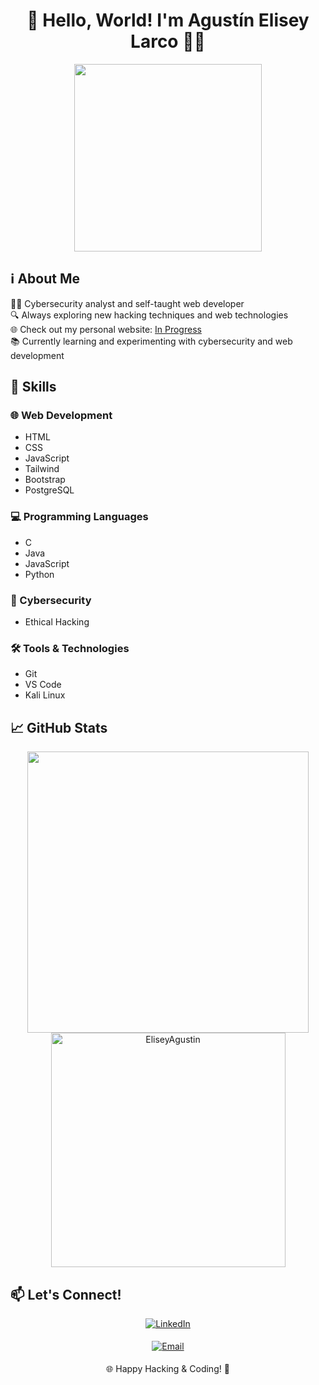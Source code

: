 <h1 align="center">🚀 Hello, World! I'm Agustín Elisey Larco 🕵️‍♂️</h1>

<p align="center">
  <img src="https://media.giphy.com/media/JIX9t2j0ZTN9S/giphy.gif" width="300">
</p>

## ℹ️ About Me

👨‍💻 Cybersecurity analyst and self-taught web developer<br>
🔍 Always exploring new hacking techniques and web technologies<br>
🌐 Check out my personal website: [In Progress]()<br>
📚 Currently learning and experimenting with cybersecurity and web development<br>

## 🚀 Skills

### 🌐 Web Development
- HTML
- CSS
- JavaScript
- Tailwind
- Bootstrap
- PostgreSQL

### 💻 Programming Languages
- C
- Java
- JavaScript
- Python

### 🔐 Cybersecurity
- Ethical Hacking

### 🛠️ Tools & Technologies
- Git
- VS Code
- Kali Linux

## 📈 GitHub Stats

<div align="center">
  <a href="https://github.com/EliseyAgustin">
    <img src="https://github-readme-stats.vercel.app/api?username=EliseyAgustin&theme=vue-dark&show_icons=true&hide_border=true&count_private=true" width="450"/>
    <img src="https://github-readme-stats.vercel.app/api/top-langs/?username=EliseyAgustin&theme=vue-dark&show_icons=true&hide_border=true&layout=compact" width="375"  alt="EliseyAgustin"/>
  </a>
</div>

## 📫 Let's Connect!

<p align="center">
  <a href="www.linkedin.com/in/agustin-elisey-larco-04b397236" target="_blank">
    <img src="https://img.shields.io/badge/Agustin-Elisey-Larco-%2300acee.svg?color=405DE6&style=for-the-badge&logo=linkedin&logoColor=white" alt="LinkedIn" style="margin-bottom: 5px;"/>
  </a>
</p>
<p align="center">
  <a href="mailto:agustinelisey22@gmail.com" target="_blank">
    <img src="https://img.shields.io/badge/agustinelisey22@gmail.com-%23EA4335.svg?style=for-the-badge&logo=gmail&logoColor=white" alt="Email" style="margin-bottom: 5px;" />
  </a>
</p>

<p align="center">
  🌐 Happy Hacking & Coding! 🚀
</p>
